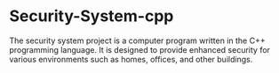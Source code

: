 # Security-System-cpp
The security system project is a computer program written in the C++ programming language. It is designed to provide enhanced security for various environments such as homes, offices, and other buildings.

